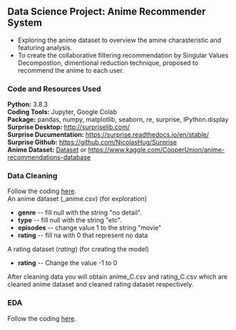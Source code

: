 ## Data Science Project: Anime Recommender System
* Exploring the anime dataset to overview the amine charasteristic and featuring analysis.
* To create the collaborative filtering recommendation by Singular Values Decompostion, dimentional reduction technique, proposed to recommend the anime to each user.

### Code and Resources Used
__Python:__ 3.8.3                                                                                                                                  
__Coding Tools:__ Jupyter, Google Colab                                                                                       
__Package:__ pandas, numpy, matplotlib, seaborn, re, surprise, IPython.display                                                                                 
__Surprise Desktop:__ http://surpriselib.com/                                                                                                       
__Surprise Ducumentation:__ https://surprise.readthedocs.io/en/stable/                                                                        
__Surprise Github:__ https://github.com/NicolasHug/Surprise                                                            
__Anime Dataset:__ [Dataset](https://github.com/Jino884/Anime_Recommender_System/tree/main/Data) or https://www.kaggle.com/CooperUnion/anime-recommendations-database

### Data Cleaning
Follow the coding [here](https://github.com/Jino884/Anime_Recommender_System/blob/main/Data_Cleaning.ipynb).                                       
An anime dataset (_anime.csv) (for exploration)
* __genre__ -- fill null with the string "no detail".
* __type__ -- fill null with the string "etc".
* __episodes__ -- change value 1 to the string "movie"
* __rating__ -- fill na with 0 that represent no data

A rating dataset (_rating_) (for creating the model)
* __rating__ -- Change the value -1 to 0


After cleaning data you will obtain anime_C.csv and rating_C.csv which are cleaned anime dataset and cleaned rating dataset respectively.

### EDA
Follow the coding [here](https://github.com/Jino884/Anime_Recommender_System/blob/main/Data_Exploratory.ipynb).                                          

